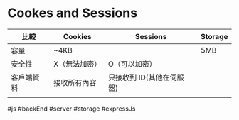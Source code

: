 # Cookes and Sessions
| 比較       | Cookies       | Sessions                     | Storage |
| ---------- | ------------- | ---------------------------- | ------- |
| 容量       | ~4KB          |                              | 5MB     |
| 安全性     | X（無法加密） | O（可以加密）                |         |
| 客戶端資料 | 接收所有內容  | 只接收到 ID(其他在伺服器) |         |
|            |               |                              |         |

#js #backEnd #server #storage #expressJs